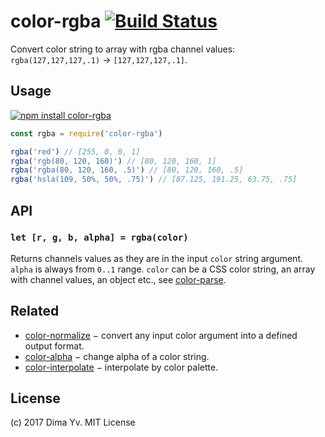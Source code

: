 # color-rgba [![Build Status](https://travis-ci.org/colorjs/color-rgba.png)](https://travis-ci.org/colorjs/color-rgba)

Convert color string to array with rgba channel values: `rgba(127,127,127,.1)` → `[127,127,127,.1]`.

## Usage

[![npm install color-rgba](https://nodei.co/npm/color-rgba.png?mini=true)](https://npmjs.org/package/color-rgba/)

```js
const rgba = require('color-rgba')

rgba('red') // [255, 0, 0, 1]
rgba('rgb(80, 120, 160)') // [80, 120, 160, 1]
rgba('rgba(80, 120, 160, .5)') // [80, 120, 160, .5]
rgba('hsla(109, 50%, 50%, .75)') // [87.125, 191.25, 63.75, .75]
```

## API

### `let [r, g, b, alpha] = rgba(color)`

Returns channels values as they are in the input `color` string argument. `alpha` is always from `0..1` range. `color` can be a CSS color string, an array with channel values, an object etc., see [color-parse](https://ghub.io/color-parse).

## Related

* [color-normalize](https://github.com/colorjs/color-normalize) − convert any input color argument into a defined output format.
* [color-alpha](https://github.com/colorjs/color-alpha) − change alpha of a color string.
* [color-interpolate](https://github.com/colorjs/color-interpolate) − interpolate by color palette.

## License

(c) 2017 Dima Yv. MIT License
